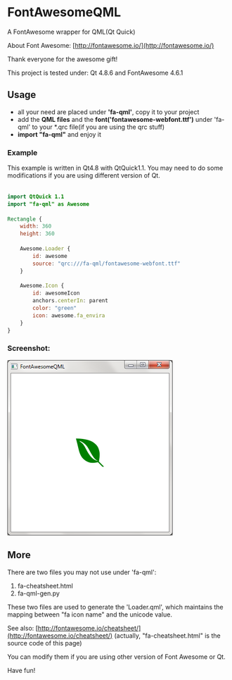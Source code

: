 # FontAwesomeQML

A FontAwesome wrapper for QML(Qt Quick)

About Font Awesome: [http://fontawesome.io/](http://fontawesome.io/)

Thank everyone for the awesome gift!

This project is tested under: Qt 4.8.6 and FontAwesome 4.6.1

## Usage

* all your need are placed under **'fa-qml'**, copy it to your project
* add the **QML files** and the **font('fontawesome-webfont.ttf')** under 'fa-qml' to your *.qrc file(if you are using the qrc stuff)
* **import "fa-qml"** and enjoy it

### Example

This example is written in Qt4.8 with QtQuick1.1. You may need to do some modifications if you are using different version of Qt.

```qml

import QtQuick 1.1
import "fa-qml" as Awesome

Rectangle {
    width: 360
    height: 360

    Awesome.Loader {
        id: awesome
        source: "qrc:///fa-qml/fontawesome-webfont.ttf"
    }

    Awesome.Icon {
        id: awesomeIcon
        anchors.centerIn: parent
        color: "green"
        icon: awesome.fa_envira
    }
}


```

### Screenshot:

![screenshot](FontAwesomeQML.png)

## More

There are two files you may not use under 'fa-qml':

1. fa-cheatsheet.html
2. fa-qml-gen.py

These two files are used to generate the 'Loader.qml', which maintains the mapping between "fa icon name" and the unicode value. 

See also: [http://fontawesome.io/cheatsheet/](http://fontawesome.io/cheatsheet/) (actually, "fa-cheatsheet.html" is the source code of this page)

You can modify them if you are using other version of Font Awesome or Qt.

Have fun!
